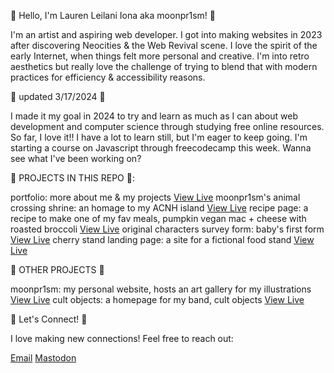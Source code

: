 🌷 Hello, I'm Lauren Leilani Iona aka moonpr1sm! 🌷 

I'm an artist and aspiring web developer. I got into making websites in 2023 after discovering Neocities & the Web Revival scene.
I love the spirit of the early Internet, when things felt more personal and creative. I'm into retro aesthetics but really love the
challenge of trying to blend that with modern practices for efficiency & accessibility reasons.

🌻 updated 3/17/2024 🌻

I made it my goal in 2024 to try and learn as much as I can about web development 
and computer science through studying free online resources. So far, I love it!! I have a lot to learn still,
but I'm eager to keep going. I'm starting a course on Javascript through freecodecamp this week.
Wanna see what I've been working on? 

🌸 PROJECTS IN THIS REPO 🌸:

portfolio: more about me & my projects [View Live](https://moonpr1sm.neocities.org/portfolio/portfolio)
moonpr1sm's animal crossing shrine: an homage to my ACNH island [View Live](https://moonpr1sm.neocities.org/animalcrossing/animalcrossingtribute)
recipe page: a recipe to make one of my fav meals, pumpkin vegan mac + cheese with roasted broccoli [View Live](https://moonpr1sm.neocities.org/recipes/vegan-pumpkin-mac-and-cheese-with-roasted-broccoli)
original characters survey form: baby's first form  [View Live](https://moonpr1sm.neocities.org/survey)
cherry stand landing page: a site for a fictional food stand [View Live](https://moonpr1sm.neocities.org/animalcrossing/cherrystand#the-cherry-stand)

🌼 OTHER PROJECTS 🌼

moonpr1sm: my personal website, hosts an art gallery for my illustrations [View Live](https://moonpr1sm.neocities.org/)
cult objects: a homepage for my band, cult objects [View Live](https://cultobjects.neocities.org/)

💌 Let's Connect! 💌

I love making new connections! Feel free to reach out:

[Email](mailto:laurenleilanii@gmail.com)
[Mastodon](https://mastodon.social/@moonpr1sm)

<!--
**laurenleilani/laurenleilani** is a ✨ _special_ ✨ repository because its `README.md` (this file) appears on your GitHub profile.

Here are some ideas to get you started:

- 🔭 I’m currently working on ...
- 🌱 I’m currently learning ...
- 👯 I’m looking to collaborate on ...
- 🤔 I’m looking for help with ...
- 💬 Ask me about ...
- 📫 How to reach me: ...
- 😄 Pronouns: ...
- ⚡ Fun fact: ...
-->
